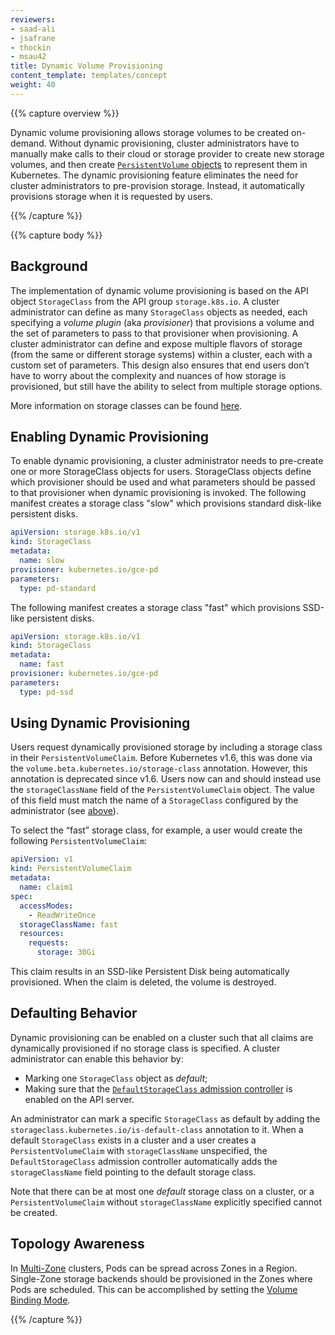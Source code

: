 ```yaml
---
reviewers:
- saad-ali
- jsafrane
- thockin
- msau42
title: Dynamic Volume Provisioning
content_template: templates/concept
weight: 40
---
```


{{% capture overview %}}

Dynamic volume provisioning allows storage volumes to be created on-demand.
Without dynamic provisioning, cluster administrators have to manually make
calls to their cloud or storage provider to create new storage volumes, and
then create [`PersistentVolume` objects](/docs/concepts/storage/persistent-volumes/)
to represent them in Kubernetes. The dynamic provisioning feature eliminates
the need for cluster administrators to pre-provision storage. Instead, it
automatically provisions storage when it is requested by users.

{{% /capture %}}


{{% capture body %}}

## Background

The implementation of dynamic volume provisioning is based on the API object `StorageClass`
from the API group `storage.k8s.io`. A cluster administrator can define as many
`StorageClass` objects as needed, each specifying a *volume plugin* (aka
*provisioner*) that provisions a volume and the set of parameters to pass to
that provisioner when provisioning.
A cluster administrator can define and expose multiple flavors of storage (from
the same or different storage systems) within a cluster, each with a custom set
of parameters. This design also ensures that end users don’t have to worry
about the complexity and nuances of how storage is provisioned, but still
have the ability to select from multiple storage options.

More information on storage classes can be found
[here](/docs/concepts/storage/persistent-volumes/#storageclasses).

## Enabling Dynamic Provisioning

To enable dynamic provisioning, a cluster administrator needs to pre-create
one or more StorageClass objects for users.
StorageClass objects define which provisioner should be used and what parameters
should be passed to that provisioner when dynamic provisioning is invoked.
The following manifest creates a storage class "slow" which provisions standard
disk-like persistent disks.

```yaml
apiVersion: storage.k8s.io/v1
kind: StorageClass
metadata:
  name: slow
provisioner: kubernetes.io/gce-pd
parameters:
  type: pd-standard
```

The following manifest creates a storage class "fast" which provisions
SSD-like persistent disks.

```yaml
apiVersion: storage.k8s.io/v1
kind: StorageClass
metadata:
  name: fast
provisioner: kubernetes.io/gce-pd
parameters:
  type: pd-ssd
```

## Using Dynamic Provisioning

Users request dynamically provisioned storage by including a storage class in
their `PersistentVolumeClaim`. Before Kubernetes v1.6, this was done via the
`volume.beta.kubernetes.io/storage-class` annotation. However, this annotation
is deprecated since v1.6. Users now can and should instead use the
`storageClassName` field of the `PersistentVolumeClaim` object. The value of
this field must match the name of a `StorageClass` configured by the
administrator (see [above](#enabling-dynamic-provisioning)).

To select the “fast” storage class, for example, a user would create the
following `PersistentVolumeClaim`:

```yaml
apiVersion: v1
kind: PersistentVolumeClaim
metadata:
  name: claim1
spec:
  accessModes:
    - ReadWriteOnce
  storageClassName: fast
  resources:
    requests:
      storage: 30Gi
```

This claim results in an SSD-like Persistent Disk being automatically
provisioned. When the claim is deleted, the volume is destroyed.

## Defaulting Behavior

Dynamic provisioning can be enabled on a cluster such that all claims are
dynamically provisioned if no storage class is specified. A cluster administrator
can enable this behavior by:

- Marking one `StorageClass` object as *default*;
- Making sure that the [`DefaultStorageClass` admission controller](/docs/reference/access-authn-authz/admission-controllers/#defaultstorageclass)
  is enabled on the API server.

An administrator can mark a specific `StorageClass` as default by adding the
`storageclass.kubernetes.io/is-default-class` annotation to it.
When a default `StorageClass` exists in a cluster and a user creates a
`PersistentVolumeClaim` with `storageClassName` unspecified, the
`DefaultStorageClass` admission controller automatically adds the
`storageClassName` field pointing to the default storage class.

Note that there can be at most one *default* storage class on a cluster, or
a `PersistentVolumeClaim` without `storageClassName` explicitly specified cannot
be created.

## Topology Awareness

In [Multi-Zone](/docs/setup/multiple-zones) clusters, Pods can be spread across
Zones in a Region. Single-Zone storage backends should be provisioned in the Zones where
Pods are scheduled. This can be accomplished by setting the [Volume Binding
Mode](/docs/concepts/storage/storage-classes/#volume-binding-mode).

{{% /capture %}}
